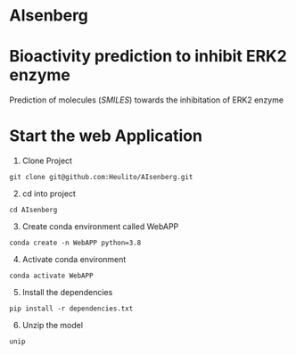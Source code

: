 # AIsenberg

# Bioactivity prediction to inhibit ERK2 enzyme
Prediction of molecules (*SMILES*) towards the inhibitation of ERK2 enzyme

# Start the web Application
1. Clone Project
```
git clone git@github.com:Heulito/AIsenberg.git
```
2. cd into project
```
cd AIsenberg
```
3. Create conda environment called WebAPP
```
conda create -n WebAPP python=3.8
```
4. Activate conda environment
```
conda activate WebAPP
```
5. Install the dependencies
```
pip install -r dependencies.txt
```
6. Unzip the model
```
unip 
```
